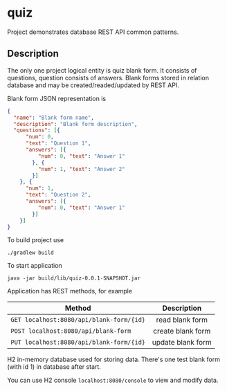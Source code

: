 # quiz

Project demonstrates database REST API common patterns.    

## Description

The only one project logical entity is quiz blank form. It consists of
questions, question consists of answers. Blank forms stored in relation
database and may be created/readed/updated by REST API.

Blank form JSON representation is

```json
{
  "name": "Blank form name",
  "description": "Blank form description",
  "questions": [{
      "num": 0,
      "text": "Question 1",
      "answers": [{
          "num": 0, "text": "Answer 1"
        }, {
          "num": 1, "text": "Answer 2"
        }]
    }, {
      "num": 1,
      "text": "Question 2",
      "answers": [{
          "num": 0, "text": "Answer 1"
        }]
    }]
}
```

To build project use
```
./gradlew build
```

To start application
```
java -jar build/lib/quiz-0.0.1-SNAPSHOT.jar
```

Application has REST methods, for example

| Method                                   | Description       |
| ---------------------------------------- |:-----------------:|
| `GET localhost:8080/api/blank-form/{id}` | read blank form   |
| `POST localhost:8080/api/blank-form `    | create blank form |
| `PUT localhost:8080/api/blank-form/{id}` | update blank form |

H2 in-memory database used for storing data. There's one test blank form
(with id 1) in database after start.

You can use H2 console `localhost:8080/console` to view and modify data. 

